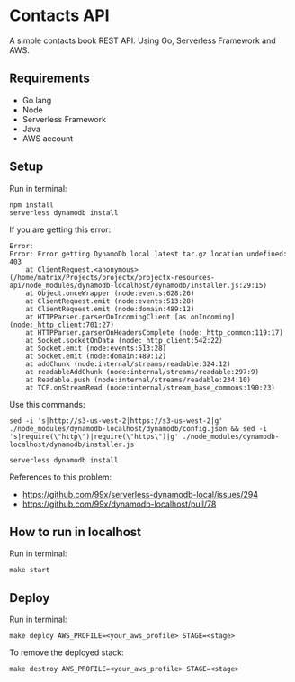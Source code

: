 # Contacts API
A simple contacts book REST API. Using Go, Serverless Framework and AWS.

## Requirements
* Go lang
* Node
* Serverless Framework
* Java
* AWS account

## Setup
Run in terminal:
```
npm install
serverless dynamodb install
```

If you are getting this error:
```
Error:
Error: Error getting DynamoDb local latest tar.gz location undefined: 403
    at ClientRequest.<anonymous> (/home/matrix/Projects/projectx/projectx-resources-api/node_modules/dynamodb-localhost/dynamodb/installer.js:29:15)
    at Object.onceWrapper (node:events:628:26)
    at ClientRequest.emit (node:events:513:28)
    at ClientRequest.emit (node:domain:489:12)
    at HTTPParser.parserOnIncomingClient [as onIncoming] (node:_http_client:701:27)
    at HTTPParser.parserOnHeadersComplete (node:_http_common:119:17)
    at Socket.socketOnData (node:_http_client:542:22)
    at Socket.emit (node:events:513:28)
    at Socket.emit (node:domain:489:12)
    at addChunk (node:internal/streams/readable:324:12)
    at readableAddChunk (node:internal/streams/readable:297:9)
    at Readable.push (node:internal/streams/readable:234:10)
    at TCP.onStreamRead (node:internal/stream_base_commons:190:23)
```

Use this commands:
```shell
sed -i 's|http://s3-us-west-2|https://s3-us-west-2|g' ./node_modules/dynamodb-localhost/dynamodb/config.json && sed -i 's|require(\"http\")|require(\"https\")|g' ./node_modules/dynamodb-localhost/dynamodb/installer.js

serverless dynamodb install
```

References to this problem:
* https://github.com/99x/serverless-dynamodb-local/issues/294
* https://github.com/99x/dynamodb-localhost/pull/78

## How to run in localhost
Run in terminal:
```
make start
```

## Deploy
Run in terminal:
```
make deploy AWS_PROFILE=<your_aws_profile> STAGE=<stage>
```

To remove the deployed stack:
```
make destroy AWS_PROFILE=<your_aws_profile> STAGE=<stage>
```
